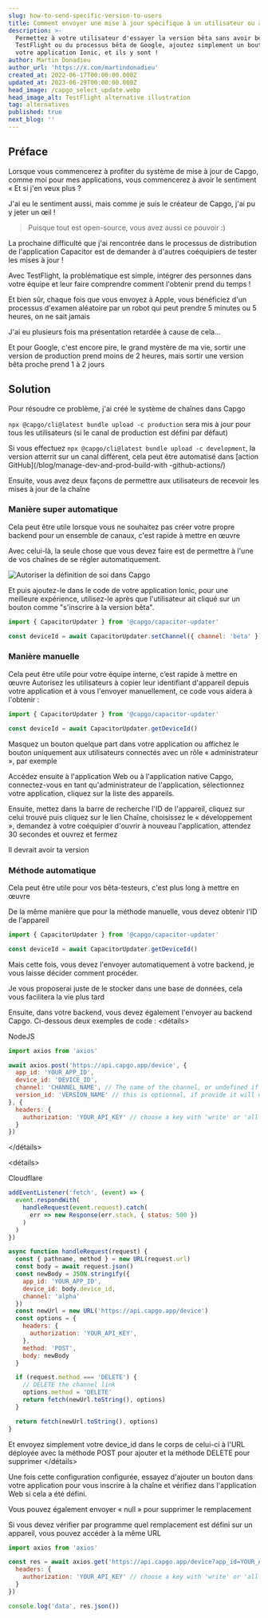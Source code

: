 ```yaml
---
slug: how-to-send-specific-version-to-users
title: Comment envoyer une mise à jour spécifique à un utilisateur ou à un groupe
description: >-
  Permettez à votre utilisateur d'essayer la version bêta sans avoir besoin de
  TestFlight ou du processus bêta de Google, ajoutez simplement un bouton dans
  votre application Ionic, et ils y sont !
author: Martin Donadieu
author_url: 'https://x.com/martindonadieu'
created_at: 2022-06-17T00:00:00.000Z
updated_at: 2023-06-29T00:00:00.000Z
head_image: /capgo_select_update.webp
head_image_alt: TestFlight alternative illustration
tag: alternatives
published: true
next_blog: ''
---
```


## Préface

Lorsque vous commencerez à profiter du système de mise à jour de Capgo, comme moi pour mes applications, vous commencerez à avoir le sentiment « Et si j'en veux plus ?

J'ai eu le sentiment aussi, mais comme je suis le créateur de Capgo, j'ai pu y jeter un œil !

> Puisque tout est open-source, vous avez aussi ce pouvoir :)

La prochaine difficulté que j'ai rencontrée dans le processus de distribution de l'application Capacitor est de demander à d'autres coéquipiers de tester les mises à jour !

Avec TestFlight, la problématique est simple, intégrer des personnes dans votre équipe et leur faire comprendre comment l'obtenir prend du temps !

Et bien sûr, chaque fois que vous envoyez à Apple, vous bénéficiez d'un processus d'examen aléatoire par un robot qui peut prendre 5 minutes ou 5 heures, on ne sait jamais

J'ai eu plusieurs fois ma présentation retardée à cause de cela…

Et pour Google, c'est encore pire, le grand mystère de ma vie, sortir une version de production prend moins de 2 heures, mais sortir une version bêta proche prend 1 à 2 jours


## Solution

Pour résoudre ce problème, j'ai créé le système de chaînes dans Capgo

`npx @capgo/cli@latest bundle upload -c production` sera mis à jour pour tous les utilisateurs (si le canal de production est défini par défaut)

Si vous effectuez `npx @capgo/cli@latest bundle upload -c development`, la version atterrit sur un canal différent, cela peut être automatisé dans [action GitHub](/blog/manage-dev-and-prod-build-with -github-actions/) 

Ensuite, vous avez deux façons de permettre aux utilisateurs de recevoir les mises à jour de la chaîne

### Manière super automatique

Cela peut être utile lorsque vous ne souhaitez pas créer votre propre backend pour un ensemble de canaux, c'est rapide à mettre en œuvre

Avec celui-là, la seule chose que vous devez faire est de permettre à l'une de vos chaînes de se régler automatiquement.

![Autoriser la définition de soi dans Capgo](/self_setwebp)

Et puis ajoutez-le dans le code de votre application Ionic, pour une meilleure expérience, utilisez-le après que l'utilisateur ait cliqué sur un bouton comme "s'inscrire à la version bêta".
```js
import { CapacitorUpdater } from '@capgo/capacitor-updater'

const deviceId = await CapacitorUpdater.setChannel({ channel: 'beta' })
```

### Manière manuelle

Cela peut être utile pour votre équipe interne, c’est rapide à mettre en œuvre
Autorisez les utilisateurs à copier leur identifiant d'appareil depuis votre application et à vous l'envoyer manuellement, ce code vous aidera à l'obtenir :
```js
import { CapacitorUpdater } from '@capgo/capacitor-updater'

const deviceId = await CapacitorUpdater.getDeviceId()
```
Masquez un bouton quelque part dans votre application ou affichez le bouton uniquement aux utilisateurs connectés avec un rôle « administrateur », par exemple

Accédez ensuite à l'application Web ou à l'application native Capgo, connectez-vous en tant qu'administrateur de l'application, sélectionnez votre application, cliquez sur la liste des appareils.

Ensuite, mettez dans la barre de recherche l'ID de l'appareil, cliquez sur celui trouvé puis cliquez sur le lien Chaîne, choisissez le « développement », demandez à votre coéquipier d'ouvrir à nouveau l'application, attendez 30 secondes et ouvrez et fermez

Il devrait avoir ta version


### Méthode automatique

Cela peut être utile pour vos bêta-testeurs, c'est plus long à mettre en œuvre

De la même manière que pour la méthode manuelle, vous devez obtenir l'ID de l'appareil
```js
import { CapacitorUpdater } from '@capgo/capacitor-updater'

const deviceId = await CapacitorUpdater.getDeviceId()
```

Mais cette fois, vous devez l'envoyer automatiquement à votre backend, je vous laisse décider comment procéder.

Je vous proposerai juste de le stocker dans une base de données, cela vous facilitera la vie plus tard

Ensuite, dans votre backend, vous devez également l'envoyer au backend Capgo. Ci-dessous deux exemples de code :
<détails>
  <summary>NodeJS</summary>

```js
import axios from 'axios'

await axios.post('https://api.capgo.app/device', {
  app_id: 'YOUR_APP_ID',
  device_id: 'DEVICE_ID',
  channel: 'CHANNEL_NAME', // The name of the channel, or undefined if version_id provided
  version_id: 'VERSION_NAME' // this is optionnal, if provide it will override the channel, that usefull when you want to debug only one user.
}, {
  headers: {
    authorization: 'YOUR_API_KEY' // choose a key with 'write' or 'all' rights
  }
})
```
</détails>


<détails>
  <summary>Cloudflare</summary>
  
```js
addEventListener('fetch', (event) => {
  event.respondWith(
    handleRequest(event.request).catch(
      err => new Response(err.stack, { status: 500 })
    )
  )
})

async function handleRequest(request) {
  const { pathname, method } = new URL(request.url)
  const body = await request.json()
  const newBody = JSON.stringify({
    app_id: 'YOUR_APP_ID',
    device_id: body.device_id,
    channel: 'alpha'
  })
  const newUrl = new URL('https://api.capgo.app/device')
  const options = {
    headers: {
      authorization: 'YOUR_API_KEY',
    },
    method: 'POST',
    body: newBody
  }

  if (request.method === 'DELETE') {
    // DELETE the channel link
    options.method = 'DELETE'
    return fetch(newUrl.toString(), options)
  }

  return fetch(newUrl.toString(), options)
}
```
Et envoyez simplement votre device_id dans le corps de celui-ci à l'URL déployée avec la méthode POST pour ajouter et la méthode DELETE pour supprimer
</détails>

Une fois cette configuration configurée, essayez d'ajouter un bouton dans votre application pour vous inscrire à la chaîne et vérifiez dans l'application Web si cela a été défini.

Vous pouvez également envoyer « null » pour supprimer le remplacement

Si vous devez vérifier par programme quel remplacement est défini sur un appareil, vous pouvez accéder à la même URL

```js
import axios from 'axios'

const res = await axios.get('https://api.capgo.app/device?app_id=YOUR_APP_ID&device_id=DEVICE_ID', {
  headers: {
    authorization: 'YOUR_API_KEY' // choose a key with 'write' or 'all' rights
  }
})

console.log('data', res.json())
```
